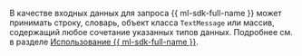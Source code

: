 В качестве входных данных для запроса {{ ml-sdk-full-name }} может принимать строку, словарь, объект класса `TextMessage` или массив, содержащий любое сочетание указанных типов данных. Подробнее см. в разделе [Использование {{ ml-sdk-full-name }}](../../ai-studio/sdk/index.md#usage).